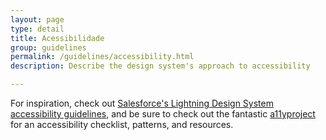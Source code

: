 ```yaml
---
layout: page
type: detail
title: Acessibilidade
group: guidelines
permalink: /guidelines/accessibility.html
description: Describe the design system's approach to accessibility

---
```


For inspiration, check out [Salesforce's Lightning Design System accessibility guidelines](https://www.lightningdesignsystem.com/guidelines/accessibility/), and be sure to check out the fantastic [a11yproject](http://a11yproject.com) for an accessibility checklist, patterns, and resources.
